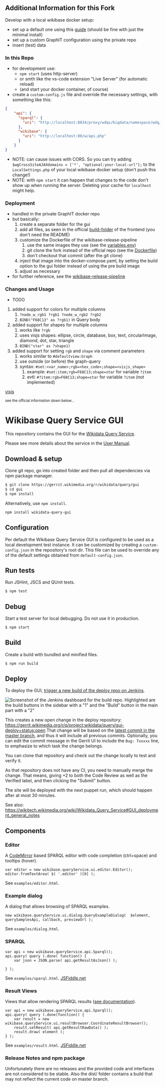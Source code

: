 ## Additional Information for this Fork
Develop with a local wikibase docker setup:
- set up a default one using this [guide](https://www.mediawiki.org/wiki/Wikibase/Docker) (should be fine with just the minimal install)
- set up a custom GraphIT configuration using the private repo 
- insert (test) data

### In this Repo
- for development use:
  - `npm start` (uses http-server)
  - or smth like the vs-code extension "Live Server" (for automatic reload)
  - (and start your docker container, of course)
- create a `custom-config.js` file and override the necessary settings, with something like this:
```json
{
    "api": {
      "sparql": {
        "uri": "http://localhost:8834/proxy/wdqs/bigdata/namespace/wdq/sparql"
      },
      "wikibase": {
        "uri": "http://localhost:80/w/api.php"
      }
    }
}
```
- NOTE: can cause issues with CORS. So you can try adding `$wgCrossSiteAJAXdomains = ['*', "optional:your-local-url"];` to the `LocalSettings.php` of your local wikibase docker setup (don't push this change!)
- NOTE: with `npm start` it can happen that changes to the code don't show up when running the server. Deleting your cache for `localhost` might help.

### Deployment
- handled in the private GraphIT docker repo
- but basically:
  1. create a separate folder for the gui
    1. add all files, as seen in the official [build-folder](https://github.com/wmde/wikibase-release-pipeline/tree/main/build/WDQS-frontend) of the frontend (you don't need the README)
    2. customize the Dockerfile of the wikibase-release-pipeline
       1. use the same images they use (see the [variables.env](https://github.com/wmde/wikibase-release-pipeline/blob/main/variables.env))
       2. git clone the fork instead of the official repo (see the [Dockerfile](https://github.com/wmde/wikibase-release-pipeline/blob/main/build/WDQS-frontend/Dockerfile))
       3. don't checkout that commit (after the git clone)
   2. inject that image into the docker-compose.yaml, by setting the build option to the gui folder instead of using the pre build image
   3. adjust as necessary
- for further reference, see the [wikibase-release-pipeline](https://github.com/wmde/wikibase-release-pipeline/tree/main)

### Changes and Usage
- TODO
1. added support for colors for multiple columns
   1. `?node_w_rgb1 ?rgb1 ?node_w_rgb2 ?rgb2`
   2. `BIND("F68C13" as ?rgb1)` in Query body
2. added support for shapes for multiple columns
   1. works like `?rgb`
   2. uses visjs shapes: ellipse, circle, database, box, text, circularImage, diamond, dot, star, triangle
   3. `BIND("star" as ?shape1)`
3. added support for setting `rgb` and `shape` via comment parameters
   1. works similar to `#defaultview:Graph`
   2. use outside (or before) the graph-query
   3. syntax: `#set:<var_name>;rgb=<hex_code>;shape=<visjs_shape>`
      1. example: `#set:item;rgb=F68C13;shape=star` for variable `?item`
      2. evtl: `#?item:rgb=F68C13;shape=star` for variable `?item` (not implemented)

  
[visjs](https://visjs.org/)

<small>see the official information down below...</small>

# Wikibase Query Service GUI

This repository contains the GUI for the [Wikidata Query Service](https://query.wikidata.org/).

Please see more details about the service in the [User Manual](https://www.mediawiki.org/wiki/Special:MyLanguage/Wikidata_Query_Service/User_Manual).

## Download & setup

Clone git repo, go into created folder and then pull all dependencies via npm package manager.

```bash
$ git clone https://gerrit.wikimedia.org/r/wikidata/query/gui
$ cd gui
$ npm install
```

Alternatively, use `npm install`.

```bash
npm install wikidata-query-gui
```

## Configuration
Per default the Wikibase Query Service GUI is configured to be used as a local development test instance. It can be customized by creating a `custom-config.json` in the repository's root dir. This file can be used to override any of the default settings obtained from `default-config.json`.

## Run tests

Run JSHint, JSCS and QUnit tests.

```bash
$ npm test
```

## Debug
Start a test server for local debugging. Do not use it in production.

```bash
$ npm start
```

## Build
Create a build with bundled and minified files.

```bash
$ npm run build
```


## Deploy
To deploy the GUI, [trigger a new build of the deploy repo on Jenkins](https://integration.wikimedia.org/ci/job/wikidata-query-gui-build/).

![Screenshot of the Jenkins dashboard for the build repo. Highlighted are the build buttons in the sidebar with a "1" and the "Build" button in the main part with a "2"](docs/images/triggerDeployBuild.png)

This creates a new open change in the deploy repository: https://gerrit.wikimedia.org/r/q/project:wikidata/query/gui-deploy+status:open
That change will be based on the [latest commit in the master branch](https://gerrit.wikimedia.org/r/plugins/gitiles/wikidata/query/gui/+log/refs/heads/master), and thus it will include all previous commits.
Optionally, you can edit the commit message in the Gerrit UI to include the `Bug: Txxxxx` line, to emphasize to which task the change belongs.

You can clone that repository and check out the change locally to test and verify it.

As that repository does not have any CI, you need to manually merge the change.
That means, giving +2 to both the Code Review as well as the Verified label, and then clicking the "Submit" button.

The site will be deployed with the next puppet run, which should happen after at most 30 minutes.

See also: https://wikitech.wikimedia.org/wiki/Wikidata_Query_Service#GUI_deployment_general_notes

## Components
### Editor
A [CodeMirror](https://codemirror.net/) based SPARQL editor with code completion (ctrl+space) and tooltips (hover).
```
var editor = new wikibase.queryService.ui.editor.Editor();
editor.fromTextArea( $( '.editor' )[0] );
```
See `examples/editor.html`.

### Example dialog

A dialog that allows browsing of SPARQL examples.
```
new wikibase.queryService.ui.dialog.QueryExampleDialog(  $element, querySamplesApi, callback, previewUrl );
```
See `examples/dialog.html`.

### SPARQL

```
var api = new wikibase.queryService.api.Sparql();
api.query( query ).done( function() {
	var json = JSON.parse( api.getResultAsJson() );

} );
```
See `examples/sparql.html`.
[JSFiddle.net](https://jsfiddle.net/jonaskress/qpuynfz8/)


### Result Views
Views that allow rendering SPARQL results ([see documentation](https://www.wikidata.org/wiki/Special:MyLanguage/Wikidata:SPARQL_query_service/Wikidata_Query_Help/Result_Views)).

```
var api = new wikibase.queryService.api.Sparql();
api.query( query ).done(function() {
	var result = new wikibase.queryService.ui.resultBrowser.CoordinateResultBrowser();
	result.setResult( api.getResultRawData() );
	result.draw( element );
} );
```
See `examples/result.html`.
[JSFiddle.net](https://jsfiddle.net/jonaskress/9dhv0yLp/)

### Release Notes and npm package

Unfortunately there are no releases and the provided code and interfaces are not considered to be stable.
Also the dist/ folder contains a build that may not reflect the current code on master branch.
